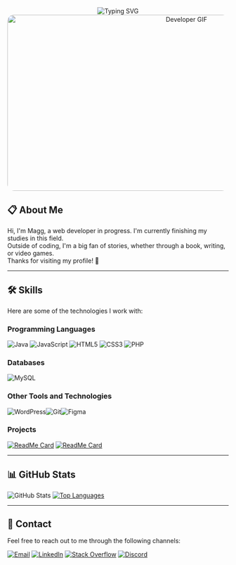 <div align="center">
<img src="https://readme-typing-svg.demolab.com?font=Fira+Code&weight=600&size=28&duration=3000&pause=1000&color=C084FC&center=true&vCenter=true&width=1000&height=60&lines=Hello+there!+I'm+Magg!👋;A+web+developer+in+progress.;Welcome+to+my+GitHub+profile!+🚀" alt="Typing SVG" />
</div>

<div align="center">
  <img src="https://media4.giphy.com/media/v1.Y2lkPTc5MGI3NjExbm5ibjhtaWwybHM0MG5oaTE5aXZsc3ZyamVldGcyd21iczRwZW13NyZlcD12MV9pbnRlcm5hbF9naWZfYnlfaWQmY3Q9Zw/TzRxjXf0AOx626owJz/giphy.gif" width="800px" height="400px" style="border-radius: 15px;" alt="Developer GIF">
</div>

## 📋 About Me
Hi, I'm Magg, a web developer in progress. I'm currently finishing my studies in this field. <br>
Outside of coding, I'm a big fan of stories, whether through a book, writing, or video games. <br>
Thanks for visiting my profile! 🚀

---

## 🛠️ Skills
Here are some of the technologies I work with:

### Programming Languages
![Java](https://img.shields.io/badge/Java-ED8B00?style=for-the-badge&logo=java&logoColor=white)
![JavaScript](https://img.shields.io/badge/JavaScript-F7DF1E?style=for-the-badge&logo=javascript&logoColor=black)
![HTML5](https://img.shields.io/badge/HTML5-E34F26?style=for-the-badge&logo=html5&logoColor=white)
![CSS3](https://img.shields.io/badge/CSS3-1572B6?style=for-the-badge&logo=css3&logoColor=white)
![PHP](https://img.shields.io/badge/PHP-777BB4?style=for-the-badge&logo=php&logoColor=white)

### Databases
![MySQL](https://img.shields.io/badge/MySQL-4479A1?style=for-the-badge&logo=mysql&logoColor=white)

### Other Tools and Technologies
<div style="display: flex; justify-content: flex-start;">
<img src="https://img.shields.io/badge/WordPress-21759B?style=for-the-badge&logo=wordpress&logoColor=white" alt="WordPress" />
<img src="https://img.shields.io/badge/Git-F05032?style=for-the-badge&logo=git&logoColor=white" alt="Git" />
<img src="https://img.shields.io/badge/Figma-F24E1E?style=for-the-badge&logo=figma&logoColor=white" alt="Figma" />
</div> 

### Projects
[![ReadMe Card](https://github-readme-stats.vercel.app/api/pin/?username=MaggG93&repo=memory-game&theme=tokyonight)](https://github.com/MaggG93/memory-game)
[![ReadMe Card](https://github-readme-stats.vercel.app/api/pin/?username=MaggG93&repo=contact-manager-python&theme=tokyonight)](https://github.com/MaggG93/contact-manager-python)


---

## 📊 GitHub Stats
![GitHub Stats](https://github-readme-stats.vercel.app/api?username=MaggG93&show_icons=true&theme=tokyonight&hide=prs,issues&icon_color=ffffff)
[![Top Languages](https://github-readme-stats.vercel.app/api/top-langs/?username=MaggG93&layout=compact&theme=tokyonight)](https://github.com/anuraghazra/github-readme-stats)


---

## 🤝 Contact
Feel free to reach out to me through the following channels:

[![Email](https://img.shields.io/badge/Email-D14836?style=for-the-badge&logo=gmail&logoColor=white)](mailto:miguea.gonzalez1993@gmail.com)
[![LinkedIn](https://img.shields.io/badge/LinkedIn-0077B5?style=for-the-badge&logo=linkedin&logoColor=white)](https://www.linkedin.com/in/miguel-a-gonzalez-gomez/)
[![Stack Overflow](https://img.shields.io/badge/Stack%20Overflow-F58025?style=for-the-badge&logo=stackoverflow&logoColor=white)](https://stackoverflow.com/users/22679056)
[![Discord](https://img.shields.io/badge/Discord-5865F2?style=for-the-badge&logo=discord&logoColor=white)](https://discord.com/users/magg4716)
